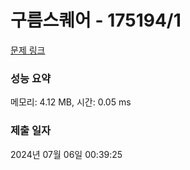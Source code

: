 # 구름스퀘어 - 175194/1 

[문제 링크](https://level.goorm.io/exam/175194/%EA%B5%AC%EB%A6%84-%EC%8A%A4%ED%80%98%EC%96%B4/quiz/1) 

### 성능 요약

메모리: 4.12 MB, 시간: 0.05 ms

### 제출 일자

2024년 07월 06일 00:39:25

